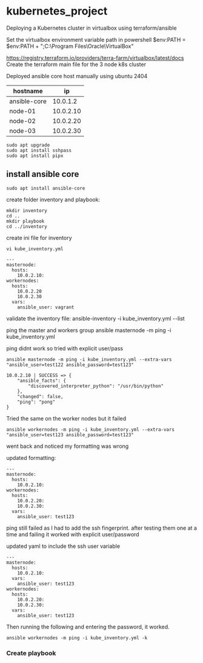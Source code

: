 # kubernetes_project
Deploying a Kubernetes cluster in virtualbox using terraform/ansible

Set the virtualbox environment variable path in powershell
$env:PATH = $env:PATH + ";C:\Program Files\Oracle\VirtualBox"

https://registry.terraform.io/providers/terra-farm/virtualbox/latest/docs
Create the terraform main file for the 3 node k8s cluster

Deployed ansible core host manually using ubuntu 2404


| hostname | ip |
| --- | --- |
| ansible-core | 10.0.1.2 |
| node-01 | 10.0.2.10 |
| node-02 | 10.0.2.20 |
| node-03 | 10.0.2.30 |


```
sudo apt upgrade
sudo apt install sshpass
sudo apt install pipx
```
## install ansible core
```
sudo apt install ansible-core
```
create folder inventory and playbook:
```
mkdir inventory 
cd .. 
mkdir playbook
cd ../inventory
```
create ini file for inventory
```
vi kube_inventory.yml
```

```
---
masternode:
  hosts:
    10.0.2.10:
workernodes:
  hosts:
    10.0.2.20
    10.0.2.30
  vars:
    ansible_user: vagrant
```

validate the inventory file:
ansible-inventory -i kube_inventory.yml --list

ping the master and workers group
ansible masternode -m ping -i kube_inventory.yml

ping didnt work so tried with explicit user/pass
```
ansible masternode -m ping -i kube_inventory.yml --extra-vars "ansible_user=test122 ansible_password=test123"

10.0.2.10 | SUCCESS => {
    "ansible_facts": {
        "discovered_interpreter_python": "/usr/bin/python"
    },
    "changed": false,
    "ping": "pong"
}
```

Tried the same on the worker nodes but it failed
```
ansible workernodes -m ping -i kube_inventory.yml --extra-vars "ansible_user=test123 ansible_password=test123"
```
went back and noticed my formatting was wrong

updated formatting:
```
---
masternode:
  hosts:
    10.0.2.10:
workernodes:
  hosts:
    10.0.2.20:
    10.0.2.30:
  vars:
    ansible_user: test123

```
ping still failed as I had to add the ssh fingerprint. after testing them one at a time and failing it worked with explicit user/password

updated yaml to include the ssh user variable

```
---
masternode:
  hosts:
    10.0.2.10:
  vars:
    ansible_user: test123
workernodes:
  hosts:
    10.0.2.20:
    10.0.2.30:
  vars:
    ansible_user: test123
```

Then running the following and entering the password, it worked.
```
ansible workernodes -m ping -i kube_inventory.yml -k
```

### Create playbook
